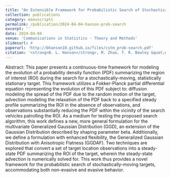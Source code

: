 ```yaml
---
title: "An Extensible Framework for Probabilistic Search of Stochastically-moving Targets Characterized by Generalized Gaussian Distributions or Experimentally-defined Regions of Interest"
collection: publications
category: manuscripts
permalink: /publication/2024-04-04-hanson-prob-search
excerpt: ''
date: 2024-04-04
venue: 'Communications in Statistics - Theory and Methods'
slidesurl: #
paperurl: 'http://bhanson10.github.io/files/cstm_prob-search.pdf'
citation: '<strong>B. L. Hanson</strong>, M. Zhao, T. R. Bewley &quot;An Extensible Framework for Probabilistic Search of Stochastically-moving Targets Characterized by Generalized Gaussian Distributions or Experimentally-defined Regions of Interest&quot;,  Submitted to <i>Communications in Statistics - Theory and Methods</i>, 2024.'
---
```


Abstract: This paper presents a continuous-time framework for modeling the evolution of a probability density function (PDF) summarizing the region of interest (ROI) during the search for a stochastically-moving, statistically stationary target. This framework utilizes a Fokker-Planck partial differential equation representing the evolution of this PDF subject to: diffusion modeling the spread of the PDF due to the random motion of the target, advection modeling the relaxation of the PDF back to a specified steady profile summarizing the ROI in the absence of observations, and observations substantially reducing the PDF within the vicinity of the search vehicles patrolling the ROI. As a medium for testing the proposed search algorithm, this work defines a new, more general formulation for the multivariate Generalized Gaussian Distribution (GGD), an extension of the Gaussian Distribution described by shaping parameter beta. Additionally, we define a formulation with enhanced flexibility, the Generalized Gaussian Distribution with Anisotropic Flatness (GGDAF). Two techniques are explored that convert a set of target location observations into a steady-state PDF summarizing the ROI of the target, wherein the steady-state advection is numerically solved for. This work thus provides a novel framework for the probabilistic search of stochastically-moving targets, accommodating both non-evasive and evasive behavior.